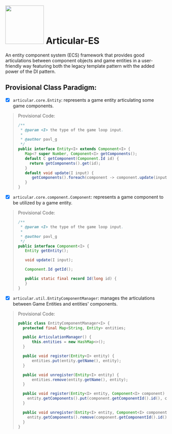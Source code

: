 # <img src="https://github.com/Software-Hardware-Codesign/Articular-ES/assets/60224159/6d7d9ff3-60f9-476e-85aa-686ca4330b7f" width=120 height=120/> Articular-ES
An entity component system (ECS) framework that provides good articulations between component objects and game entities in a user-friendly way featuring both the legacy template pattern with the added power of the DI pattern.

## Provisional Class Paradigm:
- [x] `articular.core.Entity`: represents a game entity articulating some game components.
> Provisional Code:
> ```java 
> /**
>  * @param <I> the type of the game loop input.
>  * 
>  * @author pavl_g
>  */ 
> public interface Entity<I> extends Component<I> {
>    Map<? super Number, Component<I> getComponents();
>    default C getComponent(Component.Id id) {
>      return getComponents().get(id);
>    }
>    default void update(I input) {
>       getComponents().foreach(component -> component.update(input));
>    }
> }
> ```
- [x] `articular.core.component.Component`: represents a game component to be utilized by a game entity.
> Provisional Code:
> ```java
> /**
>  * @param <I> the type of the game loop input.
>  *
>  * @author pavl_g
>  */ 
> public interface Component<I> {
>    Entity getEntity();
>
>    void update(I input);
> 
>    Component.Id getId();
>
>    public static final record Id(long id) {
>    }
> }
> ```
- [x] `articular.util.EntityComponentManager`: manages the articulations between Game Entities and entities' components.
> Provisional Code:
> ```java
> public class EntityComponentManager<I> {
>   protected final Map<String, Entity> entities;
>
>   public ArticulationManager() {
>       this.entities = new HashMap<>();
>   }
>
>   public void register(Entity<I> entity) {
>       entities.put(entity.getName(), entity);
>   }
>
>   public void unregister(Entity<I> entity) {
>       entities.remove(entity.getName(), entity);
>   }
>
>   public void register(Entity<I> entity, Component<I> component) {
>     entity.getComponents().put(component.getComponentId().id(), component);
>   }
>
>   public void unregister(Entity<I> entity, Component<I> component) {
>     entity.getComponents().remove(component.getComponentId().id());
>   }
> }
